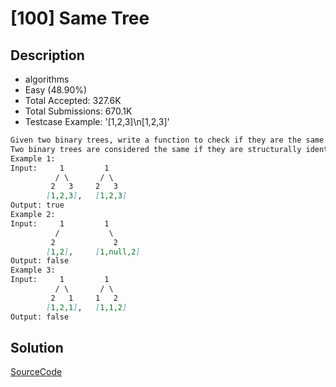 # [100] Same Tree

## Description

* algorithms
* Easy (48.90%)
* Total Accepted:    327.6K
* Total Submissions: 670.1K
* Testcase Example:  '[1,2,3]\n[1,2,3]'

```md
Given two binary trees, write a function to check if they are the same or not.
Two binary trees are considered the same if they are structurally identical and the nodes have the same value.
Example 1:
Input:     1         1
          / \       / \
         2   3     2   3
        [1,2,3],   [1,2,3]
Output: true
Example 2:
Input:     1         1
          /           \
         2             2
        [1,2],     [1,null,2]
Output: false
Example 3:
Input:     1         1
          / \       / \
         2   1     1   2
        [1,2,1],   [1,1,2]
Output: false

```

## Solution

[SourceCode](./solution.js)